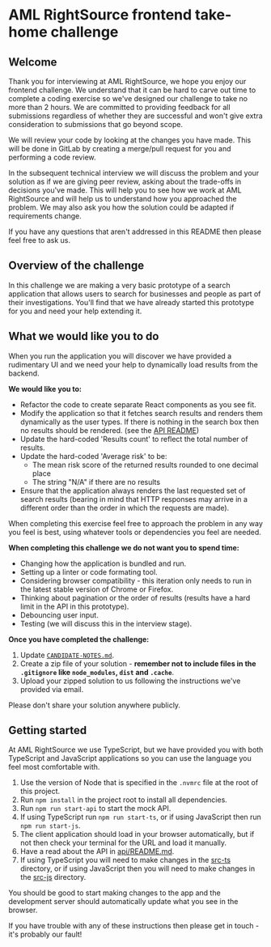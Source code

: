 # AML RightSource frontend take-home challenge

## Welcome

Thank you for interviewing at AML RightSource, we hope you enjoy our frontend challenge. We understand that it can be hard to carve out time to complete a coding exercise so we've designed our challenge to take no more than 2 hours. We are committed to providing feedback for all submissions regardless of whether they are successful and won't give extra consideration to submissions that go beyond scope.

We will review your code by looking at the changes you have made. This will be done in GitLab by creating a merge/pull request for you and performing a code review.

In the subsequent technical interview we will discuss the problem and your solution as if we are giving peer review, asking about the trade-offs in decisions you've made. This will help you to see how we work at AML RightSource and will help us to understand how you approached the problem. We may also ask you how the solution could be adapted if requirements change.

If you have any questions that aren't addressed in this README then please feel free to ask us.

## Overview of the challenge

In this challenge we are making a very basic prototype of a search application that allows users to search for businesses and people as part of their investigations. You'll find that we have already started this prototype for you and need your help extending it.

## What we would like you to do

When you run the application you will discover we have provided a rudimentary UI and we need your help to dynamically load results from the backend.

**We would like you to:**

- Refactor the code to create separate React components as you see fit.
- Modify the application so that it fetches search results and renders them dynamically as the user types. If there is nothing in the search box then no results should be rendered. (see the [API README](api/README))
- Update the hard-coded 'Results count' to reflect the total number of results.
- Update the hard-coded 'Average risk' to be:
  - The mean risk score of the returned results rounded to one decimal place
  - The string "N/A" if there are no results
- Ensure that the application always renders the last requested set of search results (bearing in mind that HTTP responses may arrive in a different order than the order in which the requests are made).

When completing this exercise feel free to approach the problem in any way you feel is best, using whatever tools or dependencies you feel are needed.

**When completing this challenge we do not want you to spend time:**

- Changing how the application is bundled and run.
- Setting up a linter or code formating tool.
- Considering browser compatibility - this iteration only needs to run in the latest stable version of Chrome or Firefox.
- Thinking about pagination or the order of results (results have a hard limit in the API in this prototype).
- Debouncing user input.
- Testing (we will discuss this in the interview stage).

**Once you have completed the challenge:**

1. Update [`CANDIDATE-NOTES.md`](CANDIDATE-NOTES.md).
2. Create a zip file of your solution - **remember not to include files in the `.gitignore` like `node_modules`, `dist` and `.cache`**.
3. Upload your zipped solution to us following the instructions we've provided via email.

Please don't share your solution anywhere publicly.

## Getting started

At AML RightSource we use TypeScript, but we have provided you with both TypeScript and JavaScript applications so you can use the language you feel most comfortable with.

1. Use the version of Node that is specified in the `.nvmrc` file at the root of this project.
2. Run `npm install` in the project root to install all dependencies.
3. Run `npm run start-api` to start the mock API.
4. If using TypeScript run `npm run start-ts`, or if using JavaScript then run `npm run start-js`.
5. The client application should load in your browser automatically, but if not then check your terminal for the URL and load it manually.
6. Have a read about the API in [api/README.md](api/README.md).
7. If using TypeScript you will need to make changes in the [src-ts](src-ts) directory, or if using JavaScript then you will need to make changes in the [src-js](src-js) directory.

You should be good to start making changes to the app and the development server should automatically update what you see in the browser.

If you have trouble with any of these instructions then please get in touch - it's probably our fault!
